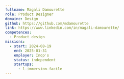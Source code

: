 ```yaml
---
fullname: Magali Damourette
role: Product Designer
domaine: Design
github: https://github.com/mdamourette
link: https://www.linkedin.com/in/magali-damourette/
competences:
  - Product design
missions:
  - start: 2024-08-19
    end: 2025-01-31
    employer: Inop's
    status: independent
    startups:
      - l-immersion-facile
---
```

